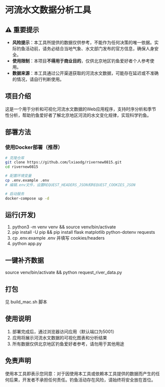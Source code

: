 # 河流水文数据分析工具

## ⚠️ 重要提示
- **风险提示**：本工具所提供的数据仅供参考，不能作为任何决策的唯一依据。实际钓鱼活动前，请务必结合当地气象、水文部门发布的官方信息，确保人身安全。
- **使用限制**：本项目**不得用于商业目的**，仅供北京地区钓鱼爱好者个人参考使用。
- **数据来源**：本工具通过公开渠道获取的河流水文数据，可能存在延迟或不准确的情况，请自行判断使用。

## 项目介绍
这是一个用于分析和可视化河流水文数据的Web应用程序，支持时序分析和季节性分析，帮助钓鱼爱好者了解北京地区河流的水文变化规律，实现科学钓鱼。

## 部署方法

### 使用Docker部署（推荐）
```bash
# 克隆仓库
git clone https://github.com/lxiaodg/rivernew0815.git
cd rivernew0815

# 配置环境变量
cp .env.example .env
# 编辑.env文件，设置REQUEST_HEADERS_JSON和REQUEST_COOKIES_JSON

# 启动服务
docker-compose up -d
```

## 运行(开发)
1. python3 -m venv venv && source venv/bin/activate
2. pip install -U pip && pip install flask matplotlib python-dotenv requests
3. cp .env.example .env 并填写 cookies/headers
4. python app.py

## 一键补齐数据
source venv/bin/activate && python request_river_data.py

## 打包
见 build_mac.sh 脚本

## 使用说明
1. 部署完成后，通过浏览器访问应用（默认端口为5001）
2. 应用将展示河流水文数据的可视化图表和分析结果
3. 所有数据仅供北京地区钓鱼爱好者参考，请勿用于其他用途

## 免责声明
使用本工具即表示您同意：对于因使用本工具或依赖本工具提供的数据而产生的任何后果，开发者不承担任何责任。钓鱼活动存在风险，请始终将安全放在首位。
